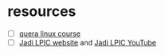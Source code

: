 # resources

- [ ] [quera linux course](https://quera.org/college/landpage/8903/linux)
- [ ] [Jadi LPIC website](https://linux1st.com/)
  and [Jadi LPIC YouTube](https://youtube.com/playlist?list=PL-tKrPVkKKE0kM18Sg5fqaZW1V2nidAeU)
